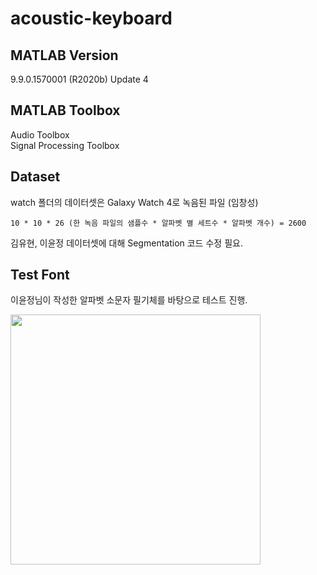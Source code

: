 # acoustic-keyboard

## MATLAB Version
9.9.0.1570001 (R2020b) Update 4

## MATLAB Toolbox
Audio Toolbox  
Signal Processing Toolbox

## Dataset
watch 폴더의 데이터셋은 Galaxy Watch 4로 녹음된 파일 (임창성)  

```10 * 10 * 26 (한 녹음 파일의 샘플수 * 알파벳 별 세트수 * 알파벳 개수) = 2600```

김유현, 이윤정 데이터셋에 대해 Segmentation 코드 수정 필요.

## Test Font
이윤정님이 작성한 알파벳 소문자 필기체를 바탕으로 테스트 진행.  

<img width="400" src="https://user-images.githubusercontent.com/38272356/136253788-885759ab-c79d-4b5a-8cd2-137a8943fdbf.jpeg">
